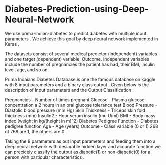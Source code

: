 # Diabetes-Prediction-using-Deep-Neural-Network
We use prima-indian-diabetes to predict diabetes with multiple input parameters . We achieve this goal by deep neural network implemented in Keras . 

The datasets consist of several medical predictor (independent) variables and one target (dependent) variable, Outcome. Independent variables include the number of pregnancies the patient has had, their BMI, insulin level, age, and so on.

Prima Indaians Diabetes Database is one the famous database on kaggle with 8 input parameters and a binary class output . Given below is the description of Input parameters and the Output Classification .


Pregnancies -  Number of times pregnant
Glucose - Plasma glucose concentration a 2 hours in an oral glucose tolerance test
Blood Pressure -  Diastolic blood pressure (mm Hg)
Skin Thickness -  Triceps skin fold thickness (mm)
Insulin2 - Hour serum insulin (mu U/ml)
BMI - Body mass index (weight in kg/(height in m)^2)
Diabetes Pedigree Function - Diabetes pedigree function
Age - Age (years)
Outcome - Class variable (0 or 1) 268 of 768 are 1, the others are 0

Taking the 8 parameters as out input parameters and feeding them into a deep neural network with desiarable hidden layer and accurate function we can precicely classify the output as diabetic(1) or non-diabetic(0) for a person with particular characteristics .


